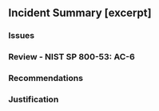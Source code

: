 ## Incident Summary [excerpt]

### Issues

### Review - NIST SP 800-53: AC-6

### Recommendations

### Justification
